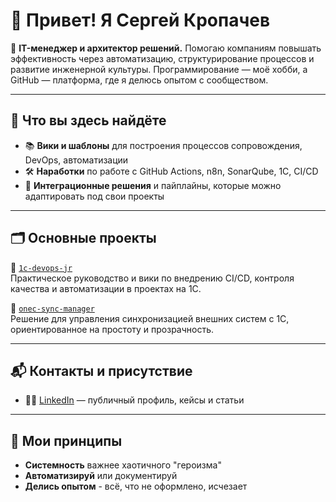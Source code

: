 # 👋 Привет! Я Сергей Кропачев

🎯 **IT-менеджер и архитектор решений.** Помогаю компаниям повышать эффективность через автоматизацию, структурирование процессов и развитие инженерной культуры. Программирование — моё хобби, а GitHub — платформа, где я делюсь опытом с сообществом.

---

## 🧩 Что вы здесь найдёте

- 📚 **Вики и шаблоны** для построения процессов сопровождения, DevOps, автоматизации
- 🛠️ **Наработки** по работе с GitHub Actions, n8n, SonarQube, 1С, CI/CD
- 🔗 **Интеграционные решения** и пайплайны, которые можно адаптировать под свои проекты

---

## 🗂️ Основные проекты

🔸 [`1c-devops-jr`](https://github.com/kropachev/1c-devops-jr/wiki)  
Практическое руководство и вики по внедрению CI/CD, контроля качества и автоматизации в проектах на 1С.

🔸 [`onec-sync-manager`](https://github.com/kropachev/onec-sync-manager)  
Решение для управления синхронизацией внешних систем с 1С, ориентированное на простоту и прозрачность.

---

## 📬 Контакты и присутствие

- 🧑‍💼 [LinkedIn](https://linkedin.com/in/kropachev) — публичный профиль, кейсы и статьи
<!-- - ✍️ [Telegram-канал](https://t.me/+usP-Uq6S0gJjMjBi) — короткие инсайты и практические советы -->
<!-- - 🌐 [Сайт](https://kropachev.digital) — статьи, шаблоны, мысли о системной инженерии -->

---

## 💭 Мои принципы

- **Системность** важнее хаотичного "героизма"
- **Автоматизируй** или документируй
- **Делись опытом** - всё, что не оформлено, исчезает
